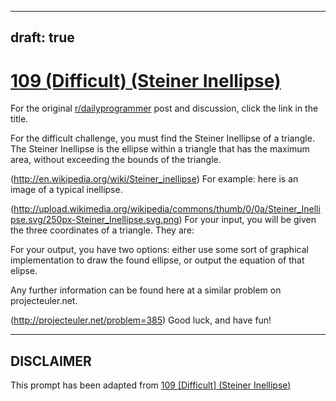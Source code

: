---
draft: true
----

# [109 (Difficult) (Steiner Inellipse)](https://www.reddit.com/r/dailyprogrammer/comments/126976/10252012_challenge_109_difficult_steiner_inellipse/)

For the original [r/dailyprogrammer](https://www.reddit.com/r/dailyprogrammer/) post and discussion, click the link in the title.

For the difficult challenge, you must find the Steiner Inellipse of a triangle.  The Steiner Inellipse is the ellipse within a triangle that has the maximum area, without exceeding the bounds of the triangle.

(http://en.wikipedia.org/wiki/Steiner_inellipse)
For example: here is an image of a typical inellipse.

(http://upload.wikimedia.org/wikipedia/commons/thumb/0/0a/Steiner_Inellipse.svg/250px-Steiner_Inellipse.svg.png)
For your input, you will be given the three coordinates of a triangle.  They are:

For your output, you have two options: either use some sort of graphical implementation to draw the found ellipse, or output the equation of that elipse.

Any further information can be found here at a similar problem on projecteuler.net.

(http://projecteuler.net/problem=385)
Good luck, and have fun!


----
## **DISCLAIMER**
This prompt has been adapted from [109 [Difficult] (Steiner Inellipse)](https://www.reddit.com/r/dailyprogrammer/comments/126976/10252012_challenge_109_difficult_steiner_inellipse/
)
